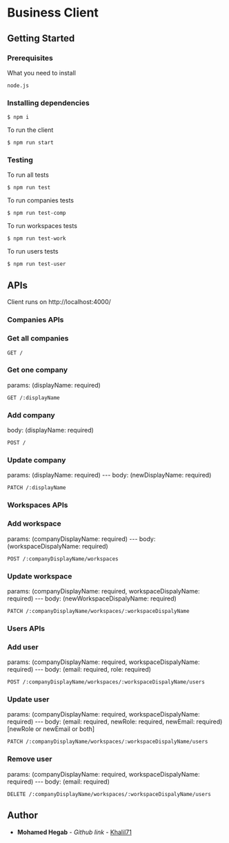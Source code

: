 # Business Client

## Getting Started

### Prerequisites

What you need to install

```
node.js
```

### Installing dependencies

```
$ npm i
```

To run the client

```
$ npm run start
```

### Testing

To run all tests

```
$ npm run test
```

To run companies tests

```
$ npm run test-comp
```

To run workspaces tests

```
$ npm run test-work
```

To run users tests

```
$ npm run test-user
```

## APIs

Client runs on http://localhost:4000/

### Companies APIs

### Get all companies

```
GET /
```

### Get one company

params: (displayName: required)

```
GET /:displayName
```

### Add company

body: (displayName: required)

```
POST /
```

### Update company

params: (displayName: required) --- body: (newDisplayName: required)

```
PATCH /:displayName
```

### Workspaces APIs

### Add workspace

params: (companyDisplayName: required) --- body: (workspaceDispalyName: required)

```
POST /:companyDisplayName/workspaces
```

### Update workspace

params: (companyDisplayName: required, workspaceDispalyName: required) --- body: (newWorkspaceDispalyName: required)

```
PATCH /:companyDisplayName/workspaces/:workspaceDispalyName
```

### Users APIs

### Add user

params: (companyDisplayName: required, workspaceDispalyName: required) --- body: (email: required, role: required)

```
POST /:companyDisplayName/workspaces/:workspaceDispalyName/users
```

### Update user

params: (companyDisplayName: required, workspaceDispalyName: required) --- body: (email: required, newRole: required, newEmail: required) [newRole or newEmail or both]

```
PATCH /:companyDisplayName/workspaces/:workspaceDispalyName/users
```

### Remove user

params: (companyDisplayName: required, workspaceDispalyName: required) --- body: (email: required)

```
DELETE /:companyDisplayName/workspaces/:workspaceDispalyName/users
```

## Author

* **Mohamed Hegab** - _Github link_ - [Khalil71](https://github.com/Khalil71)
